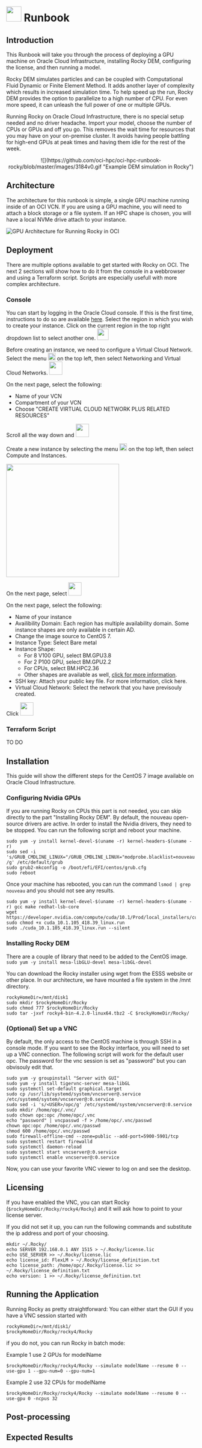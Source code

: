 # <img src="https://github.com/oci-hpc/oci-hpc-runbook-rocky/blob/master/images/rockylogo.png" height="40"> Runbook

## Introduction
This Runbook will take you through the process of deploying a GPU machine on Oracle Cloud Infrastructure, installing Rocky DEM, configuring the license, and then running a model.

Rocky DEM simulates particles and can be coupled with Computational Fluid Dynamic or Finite Element Method. It adds another layer of complexity which results in increased simulation time. To help speed up the run, Rocky DEM provides the option to parallelize to a high number of CPU. For even more speed, it can unleash the full power of one or multiple GPUs. 

Running Rocky on Oracle Cloud Infrastructure, there is no special setup needed and no driver headache. Import your model, choose the number of CPUs or GPUs and off you go. This removes the wait time for resources that you may have on your on-premise cluster. It avoids having people battling for high-end GPUs at peak times and having them idle for the rest of the week.

<p align="center">
![](https://github.com/oci-hpc/oci-hpc-runbook-rocky/blob/master/images/3184v0.gif "Example DEM simulation in Rocky")
 </p>
 
 
## Architecture
The architecture for this runbook is simple, a single GPU machine running inside of an OCI VCN. If you are using a GPU machine, you will need to attach a block storage or a file system. If an HPC shape is chosen, you will have a local NVMe drive attach to your instance. 

![](https://github.com/oci-hpc/oci-hpc-runbook-rocky/blob/master/images/HPC_arch_draft.png "GPU Architecture for Running Rocky in OCI")
## Deployment
There are multiple options available to get started with Rocky on OCI. The next 2 sections will show how to do it from the console in a webbrowser and using a Terraform script. Scripts are especially usefull with more complex architecture.    
### Console
You can start by logging in the Oracle Cloud console. If this is the first time, instructions to do so are available [here](https://docs.cloud.oracle.com/iaas/Content/GSG/Tasks/signingin.htm).
Select the region in which you wish to create your instance. Click on the current region in the top right dropdown list to select another one. <img src="https://github.com/oci-hpc/oci-hpc-runbook-rocky/blob/master/images/Region.png" height="30">

Before creating an instance, we need to configure a Virtual Cloud Network. Select the menu <img src="https://github.com/oci-hpc/oci-hpc-runbook-rocky/blob/master/images/menu.png" height="20"> on the top left, then select Networking and Virtual Cloud Networks. <img src="https://github.com/oci-hpc/oci-hpc-runbook-rocky/blob/master/images/create_vcn.png" height="35">

On the next page, select the following: 
* Name of your VCN
* Compartment of your VCN
* Choose "CREATE VIRTUAL CLOUD NETWORK PLUS RELATED RESOURCES"

Scroll all the way down and <img src="https://github.com/oci-hpc/oci-hpc-runbook-rocky/blob/master/images/create_vcn.png" height="35">

Create a new instance by selecting the menu <img src="https://github.com/oci-hpc/oci-hpc-runbook-rocky/blob/master/images/menu.png" height="20"> on the top left, then select Compute and Instances. 

<img src="https://github.com/oci-hpc/oci-hpc-runbook-rocky/blob/master/images/Instances.png" height="300">

On the next page, select <img src="https://github.com/oci-hpc/oci-hpc-runbook-rocky/blob/master/images/create_instance.png" height="35">

On the next page, select the following:
* Name of your instance
* Availibility Domain: Each region has multiple availability domain. Some instance shapes are only available in certain AD.
* Change the image source to CentOS 7.
* Instance Type: Select Bare metal
* Instance Shape: 
  * For 8 V100 GPU, select BM.GPU3.8
  * For 2 P100 GPU, select BM.GPU2.2
  * For CPUs, select BM.HPC2.36
  * Other shapes are available as well, [click for more information](https://cloud.oracle.com/compute/bare-metal/features).
* SSH key: Attach your public key file. For more information, click here.
* Virtual Cloud Network: Select the network that you have previsouly created.

Click <img src="https://github.com/oci-hpc/oci-hpc-runbook-rocky/blob/master/images/create.png" height="35">

### Terraform Script
TO DO
## Installation
This guide will show the different steps for the CentOS 7 image available on Oracle Cloud Infrastructure. 
### Configuring Nvidia GPUs
If you are running Rocky on CPUs this part is not needed, you can skip directly to the part "Installing Rocky DEM".
By default, the nouveau open-source drivers are active. In order to install the Nvidia drivers, they need to be stopped. You can run the following script and reboot your machine. 
```
sudo yum -y install kernel-devel-$(uname -r) kernel-headers-$(uname -r)
sudo sed -i 's/GRUB_CMDLINE_LINUX="/GRUB_CMDLINE_LINUX="modprobe.blacklist=nouveau /g' /etc/default/grub
sudo grub2-mkconfig -o /boot/efi/EFI/centos/grub.cfg
sudo reboot
```
Once your machine has rebooted, you can run the command `lsmod | grep nouveau` and you should not see any results. 
```
sudo yum -y install kernel-devel-$(uname -r) kernel-headers-$(uname -r) gcc make redhat-lsb-core
wget https://developer.nvidia.com/compute/cuda/10.1/Prod/local_installers/cuda_10.1.105_418.39_linux.run
sudo chmod +x cuda_10.1.105_418.39_linux.run
sudo ./cuda_10.1.105_418.39_linux.run --silent
```
### Installing Rocky DEM
There are a couple of library that need to be added to the CentOS image. 
`sudo yum -y install mesa-libGLU-devel mesa-libGL-devel`

You can download the Rocky installer using wget from the ESSS website or other place. In our architecture, we have mounted a file system in the /mnt directory.

```
rockyHomeDir=/mnt/disk1
sudo mkdir $rockyHomeDir/Rocky
sudo chmod 777 $rockyHomeDir/Rocky
sudo tar -jxvf rocky4-bin-4.2.0-linux64.tbz2 -C $rockyHomeDir/Rocky/
```

### (Optional) Set up a VNC
By default, the only access to the CentOS machine is through SSH in a console mode. If you want to see the Rocky interface, you will need to set up a VNC connection. The following script will work for the default user opc. The password for the vnc session is set as "password" but you can obvisouly edit that. 
```
sudo yum -y groupinstall "Server with GUI"
sudo yum -y install tigervnc-server mesa-libGL
sudo systemctl set-default graphical.target
sudo cp /usr/lib/systemd/system/vncserver@.service /etc/systemd/system/vncserver@:0.service
sudo sed -i 's/<USER>/opc/g' /etc/systemd/system/vncserver@:0.service
sudo mkdir /home/opc/.vnc/
sudo chown opc:opc /home/opc/.vnc
echo "password" | vncpasswd -f > /home/opc/.vnc/passwd
chown opc:opc /home/opc/.vnc/passwd
chmod 600 /home/opc/.vnc/passwd
sudo firewall-offline-cmd --zone=public --add-port=5900-5901/tcp
sudo systemctl restart firewalld
sudo systemctl daemon-reload
sudo systemctl start vncserver@:0.service
sudo systemctl enable vncserver@:0.service
```

Now, you can use your favorite VNC viewer to log on and see the desktop.
## Licensing

If you have enabled the VNC, you can start Rocky (`$rockyHomeDir/Rocky/rocky4/Rocky`) and it will ask how to point to your license server. 

If you did not set it up, you can run the following commands and substitute the ip address and port of your choosing. 
```
mkdir ~/.Rocky/
echo SERVER 192.168.0.1 ANY 1515 > ~/.Rocky/license.lic
echo USE_SERVER >> ~/.Rocky/license.lic
echo license_id: FlexLM > ~/.Rocky/license_definition.txt
echo license_path: /home/opc/.Rocky/license.lic >> ~/.Rocky/license_definition.txt
echo version: 1 >> ~/.Rocky/license_definition.txt
```

## Running the Application
Running Rocky as pretty straightforward: 
You can either start the GUI if you have a VNC session started with 
```
rockyHomeDir=/mnt/disk1/
$rockyHomeDir/Rocky/rocky4/Rocky
```

if you do not, you can run Rocky in batch mode:

Example 1 use 2 GPUs for modelName
```
$rockyHomeDir/Rocky/rocky4/Rocky --simulate modelName --resume 0 --use-gpu 1 --gpu-num=0 --gpu-num=1 
```
Example 2 use 32 CPUs for modelName
```
$rockyHomeDir/Rocky/rocky4/Rocky --simulate modelName --resume 0 --use-gpu 0 -ncpus 32
```

## Post-processing

## Expected Results
